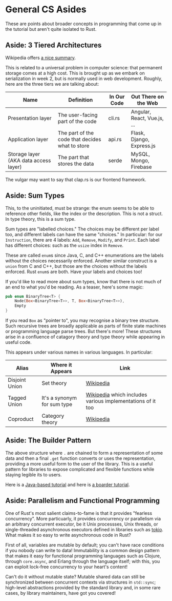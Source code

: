 # General CS Asides

These are points about broader concepts in programming that come up in the tutorial but aren't quite isolated to Rust.

## Aside: 3 Tiered Architectures

Wikipedia offers [a nice summary](https://en.wikipedia.org/wiki/Multitier_architecture).

This is related to a universal problem in computer science: that permanent storage comes at a high cost. This is brought up as we embark on serialization in week 2, but is normally used in web development. Roughly, here are the three tiers we are talking about:

| Name | Definition | In Our Code | Out There on the Web |
|---|---|---|---|
| Presentation layer | The user-facing part of the code | cli.rs | Angular, React, Vue.js, ... |
| Application layer | The part of the code that decides what to store | api.rs | Flask, Django, Express.js |
| Storage layer (AKA data access layer) | The part that stores the data | serde | MySQL, Mongo, Firebase |

The vulgar may want to say that clap.rs is our frontend framework.

## Aside: Sum Types

This, to the uninitiated, must be strange: the enum seems to be able to reference other fields, like the index or the description. This is not a struct. In type theory, this is a sum type.

Sum types are "labelled choices." The choices may be different per label too, and different labels can have the same "choices." In particular: for our `Instruction`, there are 4 labels: `Add`, `Remove`, `Modify`, and `Print`. Each label has different choices: such as the `usize` index in `Remove`.

These are called `enum`s since Java, C, and C++ enumerations are the labels without the choices necessarily enforced. Another similar construct is a `union` from C and C++, but those are the choices without the labels enforced. Rust `enum`s are both. Have your labels and choices too!

If you'd like to read more about sum types, know that there is not much of an end to what you'd be reading. As a teaser, here's some magic:

```rust
pub enum BinaryTree<T> {
    Node(Box<BinaryTree<T>>, T, Box<BinaryTree<T>>),
    Empty
}
```

If you read `Box` as "pointer to", you may recognise a binary tree structure. Such recursive trees are broadly applicable as parts of finite state machines or programming language parse trees. But there's more! These structures arise in a confluence of catagory theory and type theory while appearing in useful code.

This appears under various names in various languages. In particular:

| Alias          | Where it Appears            | Link                                                                                                     |
|----------------|-----------------------------|----------------------------------------------------------------------------------------------------------|
| Disjoint Union | Set theory                  | [Wikipedia](https://en.wikipedia.org/wiki/Disjoint_union)                                                |
| Tagged Union   | It's a synonym for sum type | [Wikipedia](https://en.wikipedia.org/wiki/Tagged_union) which includes various implementations of it too |
| Coproduct      | Category theory             | [Wikipedia](https://en.wikipedia.org/wiki/Coproduct)                                                     |

## Aside: The Builder Pattern

The above structure where `.` are chained to form a representation of some data and then a final `.get` function converts or uses the representation, providing a more useful form to the user of the library. This is a useful pattern for libraries to expose complicated and flexible functions while staying legible its to users.

Here is a [Java-based tutorial](https://www.geeksforgeeks.org/builder-design-pattern/) and here is [a boarder tutorial](https://refactoring.guru/design-patterns/builder).

## Aside: Parallelism and Functional Programming

One of Rust's most salient claims-to-fame is that it provides "fearless concurrency". More particuarly, it provides concurrency or parallelism via an arbitrary concurrent executor, be it Unix processses, Unix threads, or single-threaded asynchronous executors defined in libraries such as [tokio](https://docs.rs/tokio/0.2.18/tokio/). What makes it so easy to write asynchronous code in Rust?

First of all, variables are mutable by default; you can't have race conditions if you nobody can write to data! Immutability is a common design pattern that makes it easy for functional programming languages such as Clojure, through `core.async`, and Erlang through the language itself; with this, you can exploit lock-free concurrency to your heart's content!

Can't do it without mutable state? Mutable shared data can still be synchronized between concurrent contexts via structures in `std::sync`; high-level abstractions provided by the standard library and, in some rare cases, by library maintainers, have got you covered!
